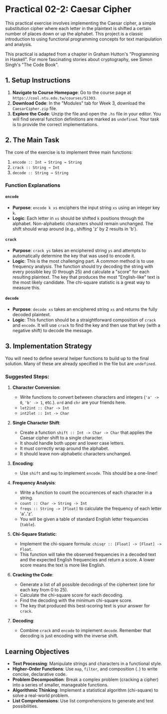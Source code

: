 # Practical 02-2: Caesar Cipher

This practical exercise involves implementing the Caesar cipher, a simple substitution cipher where each letter in the plaintext is shifted a certain number of places down or up the alphabet. This project is a classic introduction to using functional programming concepts for text manipulation and analysis.

This practical is adapted from a chapter in Graham Hutton's "Programming in Haskell". For more fascinating stories about cryptography, see Simon Singh's "The Code Book".

## 1. Setup Instructions

1.  **Navigate to Course Homepage**: Go to the course page at `https://cool.ntu.edu.tw/courses/51303`.
2.  **Download Code**: In the "Modules" tab for Week 3, download the `CaesarCipher.zip` file.
3.  **Explore the Code**: Unzip the file and open the `.hs` file in your editor. You will find several function definitions are marked as `undefined`. Your task is to provide the correct implementations.

## 2. The Main Task

The core of the exercise is to implement three main functions:

1.  `encode :: Int → String → String`
2.  `crack :: String → Int`
3.  `decode :: String → String`

### Function Explanations

#### `encode`
-   **Purpose**: `encode k xs` enciphers the input string `xs` using an integer key `k`.
-   **Logic**: Each letter in `xs` should be shifted `k` positions through the alphabet. Non-alphabetic characters should remain unchanged. The shift should wrap around (e.g., shifting 'z' by 2 results in 'b').

#### `crack`
-   **Purpose**: `crack ys` takes an enciphered string `ys` and attempts to automatically determine the key that was used to encode it.
-   **Logic**: This is the most challenging part. A common method is to use frequency analysis. The function should try decoding the string with every possible key (0 through 25) and calculate a "score" for each resulting plaintext. The key that produces the most "English-like" text is the most likely candidate. The chi-square statistic is a great way to measure this.

#### `decode`
-   **Purpose**: `decode xs` takes an enciphered string `xs` and returns the fully decoded plaintext.
-   **Logic**: This function should be a straightforward composition of `crack` and `encode`. It will use `crack` to find the key and then use that key (with a negative shift) to decode the message.

## 3. Implementation Strategy

You will need to define several helper functions to build up to the final solution. Many of these are already specified in the file but are `undefined`.

### Suggested Steps:

1.  **Character Conversion**:
    -   Write functions to convert between characters and integers (`'a' -> 0`, `'b' -> 1`, etc.). `ord` and `chr` are your friends here.
    -   `let2int :: Char -> Int`
    -   `int2let :: Int -> Char`

2.  **Single Character Shift**:
    -   Create a function `shift :: Int -> Char -> Char` that applies the Caesar cipher shift to a single character.
    -   It should handle both upper and lower case letters.
    -   It must correctly wrap around the alphabet.
    -   It should leave non-alphabetic characters unchanged.

3.  **Encoding**:
    -   Use `shift` and `map` to implement `encode`. This should be a one-liner!

4.  **Frequency Analysis**:
    -   Write a function to count the occurrences of each character in a string.
    -   `count :: Char -> String -> Int`
    -   `freqs :: String -> [Float]` to calculate the frequency of each letter 'a'..'z'.
    -   You will be given a table of standard English letter frequencies (`table`).

5.  **Chi-Square Statistic**:
    -   Implement the chi-square formula: `chisqr :: [Float] -> [Float] -> Float`.
    -   This function will take the observed frequencies in a decoded text and the expected English frequencies and return a score. A lower score means the text is more like English.

6.  **Cracking the Code**:
    -   Generate a list of all possible decodings of the ciphertext (one for each key from 0 to 25).
    -   Calculate the chi-square score for each decoding.
    -   Find the decoding with the minimum chi-square score.
    -   The key that produced this best-scoring text is your answer for `crack`.

7.  **Decoding**:
    -   Combine `crack` and `encode` to implement `decode`. Remember that decoding is just encoding with the inverse shift.

## Learning Objectives

-   **Text Processing**: Manipulate strings and characters in a functional style.
-   **Higher-Order Functions**: Use `map`, `filter`, and composition (`.`) to write concise, declarative code.
-   **Problem Decomposition**: Break a complex problem (cracking a cipher) into a series of smaller, manageable functions.
-   **Algorithmic Thinking**: Implement a statistical algorithm (chi-square) to solve a real-world problem.
-   **List Comprehensions**: Use list comprehensions to generate and test possibilities.